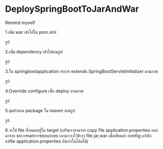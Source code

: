 # DeploySpringBootToJarAndWar

Remind myself

1.เพิ่ม <packaging>war</packaging> เข้าไปใน pom.xml

รูป

2.เพิ่ม dependency เข้าไปตามรูป

รูป

3.ใน springbootapplication ทําการ extends SpringBootServletInitializer ตามภาพ

รูป

4.Override configure เพื่อ deploy ตามภาพ

รูป

5.สุดท้ายกด package ใน maven ตามรูป

รูป

6.จะได้ file ทั้งหมดอยู่ใน target (เสริมเราสามารถ copy file application.properties ออกมาจาก src>main>resources เอามาวางไว้ข้างๆ file jar,war เพื่อเขียนค่า config เเก้ทับลงfile application.properties อันเก่าในโค้ดได้)
